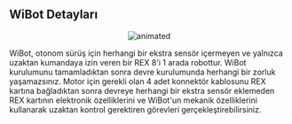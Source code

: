 ## WiBot Detayları

<p align="center">
  <img src="https://user-images.githubusercontent.com/112697142/232056329-d8ee24b2-94bb-4732-8da0-c03921780872.gif" alt="animated" />
</p>

WiBot, otonom sürüş için herhangi bir ekstra sensör içermeyen ve yalnızca uzaktan kumandaya izin veren bir REX 8'i 1 arada robottur. WiBot kurulumunu tamamladıktan sonra devre kurulumunda herhangi bir zorluk yaşamazsınız. Motor için gerekli olan 4 adet konnektör kablosunu REX kartına bağladıktan sonra devreye herhangi bir ekstra sensör eklemeden REX kartının elektronik özelliklerini ve WiBot'un mekanik özelliklerini kullanarak uzaktan kontrol gerektiren görevleri gerçekleştirebilirsiniz.




